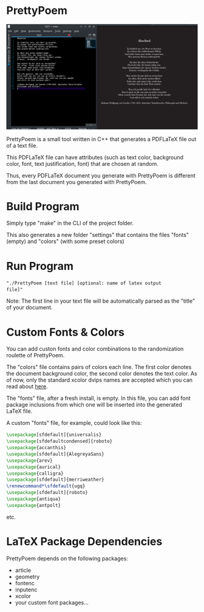 # PrettyPoem

![preview pic](preview.png)

PrettyPoem is a small tool written in C++ that generates a PDFLaTeX file out of a text file.

This PDFLaTeX file can have attributes (such as text color, background color, font, text justification, font) that are chosen at random.

Thus, every PDFLaTeX document you generate with PrettyPoem is different from the last document you generated with PrettyPoem.

# Build Program
Simply type "make" in the CLI of the project folder.

This also generates a new folder "settings" that contains the files "fonts" (empty) and "colors" (with some preset colors)

# Run Program

<code>"./PrettyPoem [text file] [optional: name of latex output file]"</code>

Note: The first line in your text file will be automatically parsed as the "title" of your document.

# Custom Fonts & Colors

You can add custon fonts and color combinations to the randomization roulette of PrettyPoem.

The "colors" file contains pairs of colors each line. The first color denotes the document background color, the second color denotes the text color. As of now, only the standard xcolor dvips names are accepted which you can read about [here](https://en.wikibooks.org/wiki/LaTeX/Colors#The_68_standard_colors_known_to_dvips).

The "fonts" file, after a fresh install, is empty. In this file, you can add font package inclusions from which one will be inserted into the generated LaTeX file.

A custom "fonts" file, for example, could look like this:

```latex
\usepackage[sfdefault]{universalis}
\usepackage[sfdefaultcondensed]{roboto}
\usepackage{accanthis}
\usepackage[sfdefault]{AlegreyaSans}
\usepackage{arev}
\usepackage{aurical}
\usepackage{calligra}
\usepackage[sfdefault]{merriweather}
\renewcommand*\sfdefault{ugq}
\usepackage[sfdefault]{roboto}
\usepackage{antiqua}
\usepackage{antpolt}
```

etc.

# LaTeX Package Dependencies

PrettyPoem depends on the following packages:

* article
* geometry
* fontenc
* inputenc
* xcolor
* your custom font packages...
